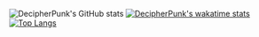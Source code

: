 ![DecipherPunk's GitHub stats](https://github-readme-stats.vercel.app/api?username=DeCipherPunk&show_icons=true&theme=default)
[![DecipherPunk's  wakatime stats](https://github-readme-stats.vercel.app/api/wakatime?username=decipherpunk)](https://github.com/anuraghazra/github-readme-stats)
[![Top Langs](https://github-readme-stats.vercel.app/api/top-langs/?username=decipherpunk&langs_count=15)](https://github.com/anuraghazra/github-readme-stats)



